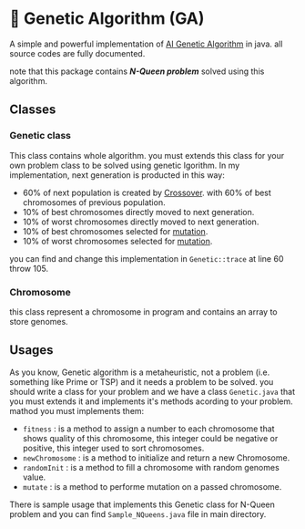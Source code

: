 # 🧬 Genetic Algorithm (GA)
A simple and powerful implementation of [AI Genetic Algorithm](https://en.wikipedia.org/wiki/Genetic_algorithm) in java. all source codes are fully documented.

note that this package contains  ***N-Queen problem***  solved using this algorithm.
  
## Classes
### Genetic class
  This class contains whole algorithm. you must extends this class for your own problem class to be solved using genetic lgorithm.
  In my implementation, next generation is producted in this way:
  - 60% of next population is created by [Crossover](https://en.wikipedia.org/wiki/Crossover_(genetic_algorithm)). 
   with 60% of best chromosomes of previous population.
  - 10% of best chromosomes directly moved to next generation.
  - 10% of worst chromosomes directly moved to next generation.
  - 10% of best chromosomes selected for [mutation](https://en.wikipedia.org/wiki/Mutation_(genetic_algorithm)).
  - 10% of worst chromosomes selected for [mutation](https://en.wikipedia.org/wiki/Mutation_(genetic_algorithm)).

  you can find and change this implementation in `Genetic::trace` at line 60 throw 105.
  
  
### Chromosome
  this class represent a chromosome in program and contains an array to store genomes.


## Usages
As you know, Genetic algorithm is a metaheuristic, not a problem (i.e. something like Prime or TSP) and it needs a problem to be solved.
you should write a class for your problem and we have a class `Genetic.java` that you must extends it and implements it's methods acording to your problem. mathod you must implements them:
  - `fitness` : is a method to assign a number to each chromosome that shows quality of this chromosome, this integer could be negative or positive, this integer used to sort chromosomes.
  - `newChromosome` : is a method to initialize and return a new Chromosome.
  - `randomInit` : is a method to fill a chromosome with random genomes value.
  - `mutate` : is a method to performe mutation on a passed chromosome.

There is sample usage that implements this Genetic class for N-Queen problem and you can find `Sample_NQueens.java` file in main directory.


  
